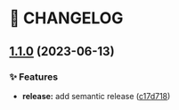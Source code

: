 # 🚦 CHANGELOG

## [1.1.0](https://github.com/qkrdkwl9090/nuxt3_movie_app/compare/v1.0.1...v1.1.0) (2023-06-13)


### ✨ Features

* **release:** add semantic release ([c17d718](https://github.com/qkrdkwl9090/nuxt3_movie_app/commit/c17d718f7f32efe70551ae6f2fe7b9d32b3c6456))
